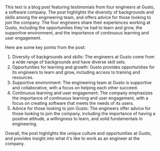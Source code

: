 
This text is a blog post featuring testimonials from four engineers at Gusto, a software company. The post highlights the diversity of backgrounds and skills among the engineering team, and offers advice for those looking to join the company. The four engineers share their experiences working at Gusto, including the opportunities they've had to learn and grow, the supportive environment, and the importance of continuous learning and user engagement.

Here are some key points from the post:

1. Diversity of backgrounds and skills: The engineers at Gusto come from a wide range of backgrounds and have diverse skill sets.
2. Opportunities for learning and growth: Gusto provides opportunities for its engineers to learn and grow, including access to training and resources.
3. Supportive environment: The engineering team at Gusto is supportive and collaborative, with a focus on helping each other succeed.
4. Continuous learning and user engagement: The company emphasizes the importance of continuous learning and user engagement, with a focus on creating software that meets the needs of its users.
5. Advice for those looking to join Gusto: The engineers offer advice for those looking to join the company, including the importance of having a positive attitude, a willingness to learn, and solid fundamentals in engineering.

Overall, the post highlights the unique culture and opportunities at Gusto, and provides insight into what it's like to work as an engineer at the company.